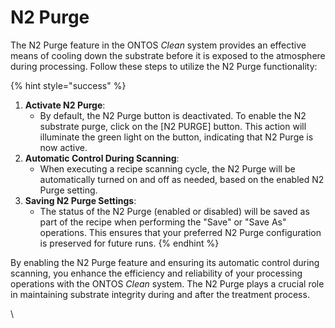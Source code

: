 # N2 Purge

The N2 Purge feature in the ONTOS _Clean_ system provides an effective means of cooling down the substrate before it is exposed to the atmosphere during processing. Follow these steps to utilize the N2 Purge functionality:

{% hint style="success" %}
1. **Activate N2 Purge**:
   * By default, the N2 Purge button is deactivated. To enable the N2 substrate purge, click on the \[N2 PURGE] button. This action will illuminate the green light on the button, indicating that N2 Purge is now active.
2. **Automatic Control During Scanning**:
   * When executing a recipe scanning cycle, the N2 Purge will be automatically turned on and off as needed, based on the enabled N2 Purge setting.
3. **Saving N2 Purge Settings**:
   * The status of the N2 Purge (enabled or disabled) will be saved as part of the recipe when performing the "Save" or "Save As" operations. This ensures that your preferred N2 Purge configuration is preserved for future runs.
{% endhint %}

By enabling the N2 Purge feature and ensuring its automatic control during scanning, you enhance the efficiency and reliability of your processing operations with the ONTOS _Clean_ system. The N2 Purge plays a crucial role in maintaining substrate integrity during and after the treatment process.

\
